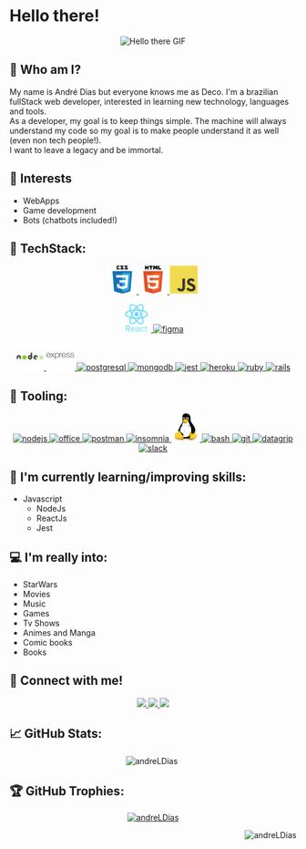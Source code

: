 # Hello there!
<p align="center">
  <img alt="Hello there GIF" src="https://media2.giphy.com/media/Nx0rz3jtxtEre/200.gif" height="300" />
</p>

## :wave: Who am I?
My name is André Dias but everyone knows me as Deco. I'm a brazilian fullStack web developer, interested in learning new technology, languages and tools.  
As a developer, my goal is to keep things simple. The machine will always understand my code so my goal is to make people understand it as well (even non tech people!).  
I want to leave a legacy and be immortal.

## :eyes: Interests
* WebApps
* Game development
* Bots (chatbots included!)

## :office: TechStack:

<p align="center"> 
  <a href="https://www.w3schools.com/css/" target="_blank"> <img src="https://raw.githubusercontent.com/devicons/devicon/master/icons/css3/css3-original-wordmark.svg" alt="css3" width="50" height="50"/> </a> 
  <a href="https://www.w3.org/html/" target="_blank"> <img src="https://raw.githubusercontent.com/devicons/devicon/master/icons/html5/html5-original-wordmark.svg" alt="html5" width="50" height="50"/> </a> 
  <a href="https://developer.mozilla.org/en-US/docs/Web/JavaScript" target="_blank"> <img src="https://raw.githubusercontent.com/devicons/devicon/master/icons/javascript/javascript-original.svg" alt="javascript" width="50" height="50"/> </a>
</p>
 
<p align="center"> 
  <a href="https://reactjs.org/" target="_blank"> <img src="https://raw.githubusercontent.com/devicons/devicon/master/icons/react/react-original-wordmark.svg" alt="react" width="50" height="50"/> </a> 
  <a href="https://www.figma.com/" target="_blank"> <img src="https://www.vectorlogo.zone/logos/figma/figma-icon.svg" alt="figma" width="50" height="50"/> </a>
</p>
 
<p align="center"> 
 <a href="https://nodejs.org" target="_blank"> <img src="https://raw.githubusercontent.com/devicons/devicon/master/icons/nodejs/nodejs-original-wordmark.svg" alt="nodejs" width="50" height="50"/> </a>  
  <a href="https://expressjs.com" target="_blank"> <img src="https://raw.githubusercontent.com/devicons/devicon/master/icons/express/express-original-wordmark.svg" alt="express" width="50" height="50"/> </a> 
  <a href="https://www.postgresql.org/" target="_blank"> <img src="https://upload.wikimedia.org/wikipedia/commons/thumb/2/29/Postgresql_elephant.svg/1200px-Postgresql_elephant.svg.png" alt="postgresql" width="50" height="50"/> </a> 
  <a href="https://www.mongodb.com/" target="_blank"> <img src="https://upload.wikimedia.org/wikipedia/commons/thumb/f/f9/Antu_mongodb.svg/1024px-Antu_mongodb.svg.png" alt="mongodb" width="50" height="50"/> </a>
  <a href="https://jestjs.io" target="_blank"> <img src="https://www.vectorlogo.zone/logos/jestjsio/jestjsio-icon.svg" alt="jest" width="50" height="50"/> </a> 
  <a href="https://dashboard.heroku.com/" target="_blank"> <img src="https://image.flaticon.com/icons/png/512/873/873120.png" alt="heroku" width="50" height="50"/> </a>
   <a href="https://www.ruby-lang.org/en/" target="_blank"> <img src="https://upload.wikimedia.org/wikipedia/commons/thumb/7/73/Ruby_logo.svg/1024px-Ruby_logo.svg.png" alt="ruby" width="50" height="50"/> </a> 
   <a href="https://rubyonrails.org/" target="_blank"> <img src="https://upload.wikimedia.org/wikipedia/commons/thumb/c/c3/Ruby_on_Rails_logo.svg/1200px-Ruby_on_Rails_logo.svg.png" alt="rails" width="50" height="50"/> </a> 
</p>

## :wrench: Tooling:
<p align="center"> 
  <a href="https://code.visualstudio.com/" target="_blank"> <img src="https://upload.wikimedia.org/wikipedia/commons/thumb/9/9a/Visual_Studio_Code_1.35_icon.svg/2048px-Visual_Studio_Code_1.35_icon.svg.png" alt="nodejs" width="50" height="50"/> </a> 
  <a href="https://www.office.com/" target="_blank"> <img src="https://upload.wikimedia.org/wikipedia/commons/thumb/0/0c/Microsoft_Office_logo_%282013%E2%80%932019%29.svg/1200px-Microsoft_Office_logo_%282013%E2%80%932019%29.svg.png" alt="office" width="50" height="50"/> </a> 
  <a href="https://postman.com" target="_blank"> <img src="https://www.vectorlogo.zone/logos/getpostman/getpostman-icon.svg" alt="postman" width="50" height="50"/> </a> 
  <a href="https://insomnia.rest/" target="_blank"> <img src="https://seeklogo.com/images/I/insomnia-logo-A35E09EB19-seeklogo.com.png" alt="insomnia" width="50" height="50"/> </a> 
  <a href="https://www.linux.org/" target="_blank"> <img src="https://raw.githubusercontent.com/devicons/devicon/master/icons/linux/linux-original.svg" alt="linux" width="50" height="50"/> </a> 
  <a href="https://www.gnu.org/software/bash/" target="_blank"> <img src="https://www.vectorlogo.zone/logos/gnu_bash/gnu_bash-icon.svg" alt="bash" width="50" height="50"/> </a> 
  <a href="https://git-scm.com/" target="_blank"> <img src="https://www.vectorlogo.zone/logos/git-scm/git-scm-icon.svg" alt="git" width="50" height="50"/> </a>
  <a href="https://www.jetbrains.com/datagrip/" target="_blank"> <img src="https://upload.wikimedia.org/wikipedia/commons/thumb/c/c9/DataGrip.svg/1024px-DataGrip.svg.png" alt="datagrip" width="50" height="50"/> </a>
  <a href="https://slack.com/" target="_blank"> <img src="https://cdn.worldvectorlogo.com/logos/slack-new-logo.svg" alt="slack" width="50" height="50"/> </a>
</p>

## :seedling: I'm currently learning/improving skills:
* Javascript
  * NodeJs
  * ReactJs
  * Jest

## :computer: I'm really into:
* StarWars
* Movies
* Music
* Games
* Tv Shows
* Animes and Manga
* Comic books
* Books

## :link: Connect with me!
<p align="center">
  <a href="https://www.linkedin.com/in/andreldcustodio/" target="_blank">
    <img src="https://img.shields.io/badge/LinkedIn-0077B5?style=for-the-badge&logo=linkedin&logoColor=white"/>
  </a>
  <a href="http://instagram.com/_andre_dias_" target="_blank">
    <img src="https://img.shields.io/badge/Instagram-E4405F?style=for-the-badge&logo=instagram&logoColor=white"/>
  </a>
  <a href="mailto:andreluizdiascustodio@gmail.com" target="_blank">
    <img src="https://img.shields.io/badge/Gmail-D14836?style=for-the-badge&logo=gmail&logoColor=white"/>
  </a>                                                                                                   
</p>

## :chart_with_upwards_trend: GitHub Stats:

<p align="center">
<img align="center" src="https://github-readme-stats.vercel.app/api/top-langs?username=andreLDias&show_icons=true&locale=en&layout=compact&count_private=true" alt="andreLDias" />&nbsp;
<!-- <img align="center" src="https://github-readme-stats.vercel.app/api?username=andreLDias&show_icons=true&locale=en&count_private=true" alt="andreLDias" /></p> -->

## :trophy: GitHub Trophies:
<p align="center"> <a href="https://github.com/ryo-ma/github-profile-trophy"><img src="https://github-profile-trophy.vercel.app/?username=andreLDias&margin-w=15&margin-h=15&row=2&column=3&theme=onedark" alt="andreLDias" /></a> </p>


<p align="right"> <img src="https://komarev.com/ghpvc/?username=andreLDias&label=Profile%20views&color=0e75b6&style=plastic" alt="andreLDias" /> </p>
